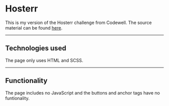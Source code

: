 # Hosterr

This is my version of the Hosterr challenge from Codewell. The source material can be found [here](https://www.codewell.cc/challenges/hosterr-waitlist-page--60b3ea4c0cc72310b5a2494d).

---

## Technologies used

The page only uses HTML and SCSS.

---

## Functionality

The page includes no JavaScript and the buttons and anchor tags have no funtionality.